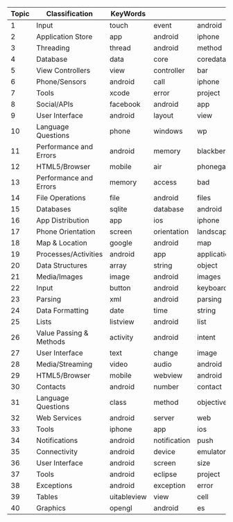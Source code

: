 Topic|Classification|KeyWords|||||||||||||||||||
| ------------- | ------------- | ------------- | ------------- | ------------- | ------------- | ------------- | ------------- | ------------- | ------------- | ------------- | ------------- | ------------- | ------------- | ------------- | ------------- | ------------- | ------------- | ------------- | ------------- | ------------- |
1|Input|touch|event|android|events|view|uiscrollview|drag|gesture|iphone|zoom|ios|cocoa|detect|uiview|uibutton|tap|image|drop|click
2|Application Store |app|android|iphone|store|ios|google|application|purchase|market|apps|apple|play|version|user|itunes|billing|update|account|free
3|Threading |thread|android|method|called|ios|asynctask|ui|work|background|call|doesn|loop|animation|task|time|main|run|async|code
4|Database|data|core|coredata|object|ios|iphone|plot|objects|relationship|model|entity|store|save|chart|fetch|saving|multiple|nsfetchedresultscontroller|restkit
5|View Controllers |view|controller|bar|navigation|ios|iphone|tab|button|uiviewcontroller|viewcontroller|views|uinavigationcontroller|add|storyboard|uiview|modal|custom|xcode|ipad
6|Phone/Sensors|android|call|iphone|phone|time|alarm|app|application|voice|speech|incoming|set|recognition|ios|number|calls|accelerometer|make|text
7|Tools|xcode|error|project|ios|build|code|file|iphone|library|framework|files|command|mac|static|line|run|app|errors|compile
8|Social/APIs|facebook|android|app|ios|sdk|iphone|api|twitter|login|user|post|application|error|oauth|wall|google|access|page|graph
9|User Interface|android|layout|view|xml|custom|listview|textview|views|add|set|scrollview|imageview|button|buttons|inside|dynamically|screen|make|linearlayout
10|Language Questions |phone|windows|wp|control|listview|listbox|silverlight|net|binding|page|application|asp|data|app|visual|xaml|event|item|studio
11|Performance and Errors |android|memory|blackberry|size|bitmap|strange|performance|usage|behavior|behaviour|large|issue|error|vm|java|weird|app|heap|application
12|HTML5/Browser|mobile|air|phonegap|application|android|app|adobe|flex|jquery|ios|web|flash|native|html|platform|iphone|blackberry|development|javascript
13|Performance and Errors |memory|access|bad|crash|iphone|leak|ios|exc|error|app|management|leaks|xcode|object|release|warning|code|issue|crashes
14|File Operations |file|android|files|folder|iphone|app|data|pdf|read|application|ios|directory|card|sd|save|download|xml|storage|write
15|Databases|sqlite|database|android|data|query|table|db|sql|error|insert|update|column|listview|iphone|cursor|mysql|values|row|multiple
16|App Distribution |app|ios|iphone|certificate|key|xcode|distribution|profile|application|provisioning|error|android|encryption|developer|device|ad|file|signing|code
17|Phone Orientation |screen|orientation|landscape|mode|android|iphone|ipad|ios|change|app|portrait|device|view|camera|lock|rotation|full|splash|black
18|Map & Location|google|android|map|maps|location|api|mapview|iphone|current|gps|ios|mkmapview|latitude|longitude|show|coordinates|user|mapkit|annotation
19|Processes/Activities |android|app|application|background|location|service|time|running|gps|force|iphone|close|activity|ios|run|network|user|device|process
20|Data Structures |array|string|object|nsmutablearray|objects|values|objective|nsarray|data|nsdictionary|android|json|nsstring|iphone|strings|plist|convert|list|java
21|Media/Images |image|android|images|camera|iphone|photo|gallery|display|save|ios|bitmap|view|loading|imageview|picture|load|video|uiimage|url
22|Input|button|android|keyboard|dialog|click|back|show|edittext|key|screen|activity|user|text|application|app|home|menu|window|alert
23|Parsing|xml|android|parsing|json|parse|file|string|data|error|html|parser|rss|java|iphone|tag|url|response|read|feed
24|Data Formatting |date|time|string|android|nsstring|format|convert|iphone|nsdate|ios|characters|objective|calendar|current|day|picker|set|converting|nsdateformatter
25|Lists|listview|android|list|item|view|custom|items|menu|bar|spinner|button|add|selected|change|adapter|click|set|checkbox|show
26|Value Passing & Methods |activity|android|intent|service|class|start|activities|fragment|application|data|call|method|pass|called|back|broadcast|starting|calling|passing
27|User Interface|text|change|image|color|background|android|set|button|custom|size|font|textview|iphone|uilabel|ios|uibutton|changing|make|title
28|Media/Streaming |video|audio|android|play|iphone|playing|ios|file|sound|player|streaming|stream|mp|media|youtube|music|recording|app|mediaplayer
29|HTML5/Browser |mobile|webview|android|html|page|uiwebview|jquery|iphone|ios|browser|javascript|ipad|phonegap|safari|web|app|url|load|working
30|Contacts|android|number|contact|text|iphone|phone|contacts|edittext|numbers|address|input|string|field|user|ios|book|list|display|uitextfield
31|Language Questions |class|method|objective|object|variable|instance|property|interface|error|ios|selector|delegate|methods|xcode|function|call|type|builder|variables
32|Web Services |android|server|web|data|service|http|request|iphone|post|client|send|connection|php|json|ios|app|java|response|webservice
33|Tools|iphone|app|ios|ipad|application|xcode|simulator|game|development|android|sdk|os|mac|device|cocoa|apps|code|design|create
34|Notifications |android|notification|push|send|sms|app|email|notifications|message|iphone|sending|application|mail|ios|device|messages|server|gcm|intent
35|Connectivity |android|device|emulator|bluetooth|phone|app|application|devices|wifi|windows|usb|connect|eclipse|adb|connection|galaxy|working|samsung|run
36|User Interface |android|screen|size|admob|wallpaper|resolution|camera|image|layout|live|app|ads|application|ad|device|multiple|support|set|sizes
37|Tools|android|eclipse|project|error|library|code|java|file|build|sdk|source|ndk|apk|application|jar|app|files|run|class
38|Exceptions |android|exception|error|null|java|lang|pointer|returns|nullpointerexception|class|method|throws|activity|unable|type|returning|uncaught|return|app
39|Tables|uitableview|view|cell|table|tableview|uitableviewcell|iphone|custom|row|ios|uiscrollview|cells|scrolling|scroll|add|section|text|data|adding
40|Graphics|opengl|android|es|image|draw|animation|iphone|drawing|cocos|ios|canvas|uiview|texture|bitmap|view|sprite|line|uiimage|game
